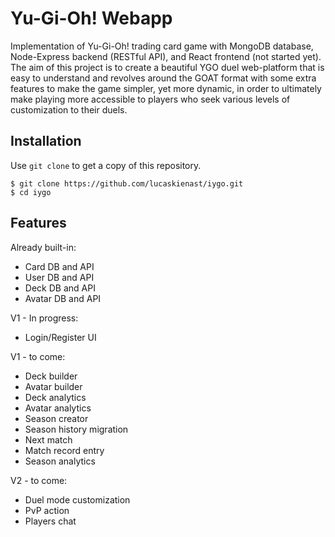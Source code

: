 # Yu-Gi-Oh! Webapp

Implementation of Yu-Gi-Oh! trading card game with MongoDB database, Node-Express backend (RESTful API), and React frontend (not started yet). The aim of this project is to create a beautiful YGO duel web-platform that is easy to understand and revolves around the GOAT format with some extra features to make the game simpler, yet more dynamic, in order to ultimately make playing more accessible to players who seek various levels of customization to their duels. 

## Installation
Use `git clone` to get a copy of this repository.
```
$ git clone https://github.com/lucaskienast/iygo.git
$ cd iygo
```

## Features
Already built-in:
- Card DB and API
- User DB and API
- Deck DB and API
- Avatar DB and API

V1 - In progress:
- Login/Register UI

V1 - to come:
- Deck builder
- Avatar builder
- Deck analytics
- Avatar analytics
- Season creator
- Season history migration
- Next match
- Match record entry
- Season analytics

V2 - to come:
- Duel mode customization
- PvP action
- Players chat
